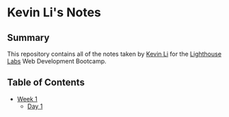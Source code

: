 # Kevin Li's Notes

## Summary
This repository contains all of the notes taken by [Kevin Li](https://github.com/Kevinli296) for the [Lighthouse Labs](https://www.lighthouselabs.ca/) Web Development Bootcamp.

## Table of Contents
* [Week 1](/Week_1)
    * [Day 1](/Day_1)
